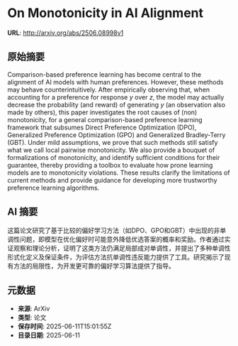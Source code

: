 # On Monotonicity in AI Alignment

**URL**: http://arxiv.org/abs/2506.08998v1

## 原始摘要

Comparison-based preference learning has become central to the alignment of
AI models with human preferences. However, these methods may behave
counterintuitively. After empirically observing that, when accounting for a
preference for response $y$ over $z$, the model may actually decrease the
probability (and reward) of generating $y$ (an observation also made by
others), this paper investigates the root causes of (non) monotonicity, for a
general comparison-based preference learning framework that subsumes Direct
Preference Optimization (DPO), Generalized Preference Optimization (GPO) and
Generalized Bradley-Terry (GBT). Under mild assumptions, we prove that such
methods still satisfy what we call local pairwise monotonicity. We also provide
a bouquet of formalizations of monotonicity, and identify sufficient conditions
for their guarantee, thereby providing a toolbox to evaluate how prone learning
models are to monotonicity violations. These results clarify the limitations of
current methods and provide guidance for developing more trustworthy preference
learning algorithms.


## AI 摘要

这篇论文研究了基于比较的偏好学习方法（如DPO、GPO和GBT）中出现的非单调性问题，即模型在优化偏好时可能意外降低优选答案的概率和奖励。作者通过实证观察和理论分析，证明了这类方法仍满足局部成对单调性，并提出了多种单调性形式化定义及保证条件，为评估方法抗单调性违反能力提供了工具。研究揭示了现有方法的局限性，为开发更可靠的偏好学习算法提供了指导。

## 元数据

- **来源**: ArXiv
- **类型**: 论文
- **保存时间**: 2025-06-11T15:01:55Z
- **目录日期**: 2025-06-11
